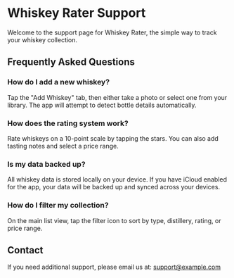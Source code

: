 # Whiskey Rater Support

Welcome to the support page for Whiskey Rater, the simple way to track your whiskey collection.

## Frequently Asked Questions

### How do I add a new whiskey?
Tap the "Add Whiskey" tab, then either take a photo or select one from your library. The app will attempt to detect bottle details automatically.

### How does the rating system work?
Rate whiskeys on a 10-point scale by tapping the stars. You can also add tasting notes and select a price range.

### Is my data backed up?
All whiskey data is stored locally on your device. If you have iCloud enabled for the app, your data will be backed up and synced across your devices.

### How do I filter my collection?
On the main list view, tap the filter icon to sort by type, distillery, rating, or price range.

## Contact

If you need additional support, please email us at: support@example.com
